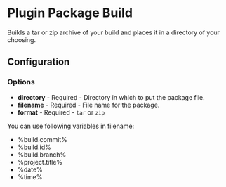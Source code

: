 Plugin Package Build
====================

Builds a tar or zip archive of your build and places it in a directory of your choosing.

Configuration
-------------

### Options

* **directory** - Required - Directory in which to put the package file.
* **filename** - Required - File name for the package.
* **format** - Required - `tar` or `zip`

You can use following variables in filename:

* %build.commit%
* %build.id%
* %build.branch%
* %project.title%
* %date%
* %time%
